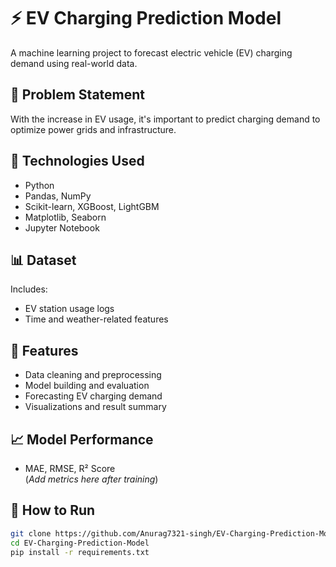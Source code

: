# ⚡ EV Charging Prediction Model

A machine learning project to forecast electric vehicle (EV) charging demand using real-world data.

## 📌 Problem Statement

With the increase in EV usage, it's important to predict charging demand to optimize power grids and infrastructure.

## 🧰 Technologies Used

- Python  
- Pandas, NumPy  
- Scikit-learn, XGBoost, LightGBM  
- Matplotlib, Seaborn  
- Jupyter Notebook  

## 📊 Dataset

Includes:
- EV station usage logs  
- Time and weather-related features  

## 🚀 Features

- Data cleaning and preprocessing  
- Model building and evaluation  
- Forecasting EV charging demand  
- Visualizations and result summary  

## 📈 Model Performance

- MAE, RMSE, R² Score  
(*Add metrics here after training*)

## 🔧 How to Run

```bash
git clone https://github.com/Anurag7321-singh/EV-Charging-Prediction-Model.git
cd EV-Charging-Prediction-Model
pip install -r requirements.txt
